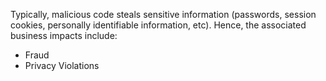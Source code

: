 
Typically, malicious code steals sensitive information (passwords,
session cookies, personally identifiable information, etc). Hence, the
associated business impacts include:

- Fraud
- Privacy Violations

